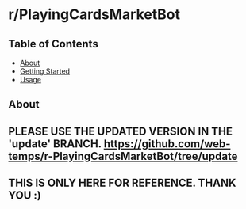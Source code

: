 # r/PlayingCardsMarketBot

## Table of Contents

- [About](#about)
- [Getting Started](#getting_started)
- [Usage](#usage)


## About <a name = "about"></a>

## PLEASE USE THE UPDATED VERSION IN THE 'update' BRANCH. https://github.com/web-temps/r-PlayingCardsMarketBot/tree/update
## THIS IS ONLY HERE FOR REFERENCE. THANK YOU :)
